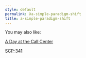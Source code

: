 ```yaml
---
style: default
permalink: Xa-simple-paradigm-shift
title: a-simple-paradigm-shift
---
```

You may also like:

[A Day at the Call Center](http://scp-wiki.net/a-day-at-the-call-center)

[SCP-341](http://scp-wiki.net/scp-341)
